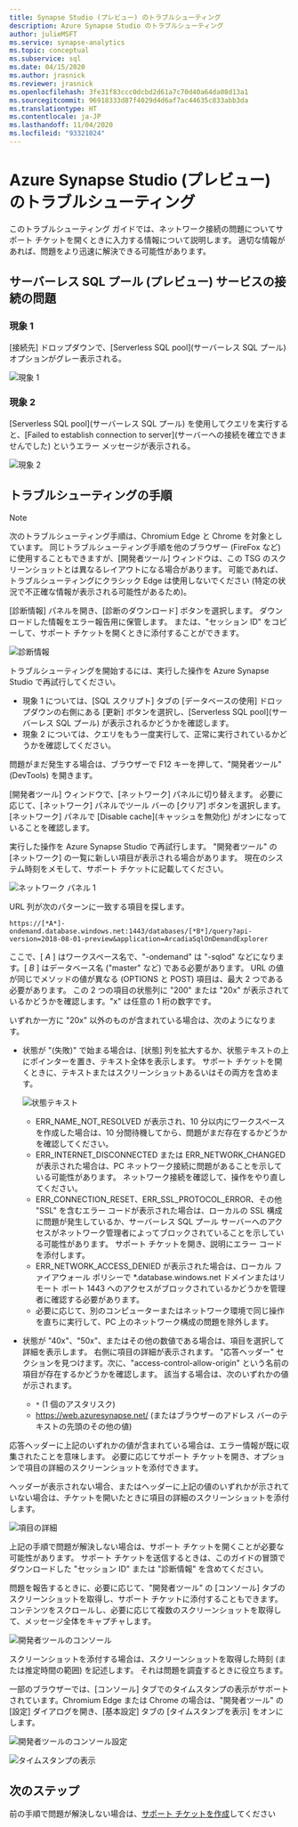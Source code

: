 ```yaml
---
title: Synapse Studio (プレビュー) のトラブルシューティング
description: Azure Synapse Studio のトラブルシューティング
author: julieMSFT
ms.service: synapse-analytics
ms.topic: conceptual
ms.subservice: sql
ms.date: 04/15/2020
ms.author: jrasnick
ms.reviewer: jrasnick
ms.openlocfilehash: 3fe31f83ccc0dcbd2d61a7c70d40a64da08d13a1
ms.sourcegitcommit: 96918333d87f4029d4d6af7ac44635c833abb3da
ms.translationtype: HT
ms.contentlocale: ja-JP
ms.lasthandoff: 11/04/2020
ms.locfileid: "93321024"
---
```

# <a name="azure-synapse-studio-preview-troubleshooting"></a>Azure Synapse Studio (プレビュー) のトラブルシューティング

このトラブルシューティング ガイドでは、ネットワーク接続の問題についてサポート チケットを開くときに入力する情報について説明します。 適切な情報があれば、問題をより迅速に解決できる可能性があります。

## <a name="serverless-sql-pool-preview-service-connectivity-issue"></a>サーバーレス SQL プール (プレビュー) サービスの接続の問題

### <a name="symptom-1"></a>現象 1

[接続先] ドロップダウンで、[Serverless SQL pool]\(サーバーレス SQL プール\) オプションがグレー表示される。

![現象 1](media/troubleshooting-synapse-studio/symptom1v2.png)

### <a name="symptom-2"></a>現象 2

[Serverless SQL pool]\(サーバーレス SQL プール\) を使用してクエリを実行すると、[Failed to establish connection to server]\(サーバーへの接続を確立できませんでした\) というエラー メッセージが表示される。

![現象 2](media/troubleshooting-synapse-studio/symptom2.png)
 

## <a name="troubleshooting-steps"></a>トラブルシューティングの手順

> [!NOTE] 
>    次のトラブルシューティング手順は、Chromium Edge と Chrome を対象としています。 同じトラブルシューティング手順を他のブラウザー (FireFox など) に使用することもできますが、[開発者ツール] ウィンドウは、この TSG のスクリーンショットとは異なるレイアウトになる場合があります。 可能であれば、トラブルシューティングにクラシック Edge は使用しないでください (特定の状況で不正確な情報が表示される可能性があるため)。

[診断情報] パネルを開き、[診断のダウンロード] ボタンを選択します。 ダウンロードした情報をエラー報告用に保管します。 または、"セッション ID" をコピーして、サポート チケットを開くときに添付することができます。

![診断情報](media/troubleshooting-synapse-studio/diagnostic-info-download.png)

トラブルシューティングを開始するには、実行した操作を Azure Synapse Studio で再試行してください。

- 現象 1 については、[SQL スクリプト] タブの [データベースの使用] ドロップダウンの右側にある [更新] ボタンを選択し、[Serverless SQL pool]\(サーバーレス SQL プール\) が表示されるかどうかを確認します。
- 現象 2 については、クエリをもう一度実行して、正常に実行されているかどうかを確認してください。

問題がまだ発生する場合は、ブラウザーで F12 キーを押して、"開発者ツール" (DevTools) を開きます。

[開発者ツール] ウィンドウで、[ネットワーク] パネルに切り替えます。 必要に応じて、[ネットワーク] パネルでツール バーの [クリア] ボタンを選択します。
[ネットワーク] パネルで [Disable cache]\(キャッシュを無効化\) がオンになっていることを確認します。

実行した操作を Azure Synapse Studio で再試行します。 "開発者ツール" の [ネットワーク] の一覧に新しい項目が表示される場合があります。 現在のシステム時刻をメモして、サポート チケットに記載してください。

![ネットワーク パネル 1](media/troubleshooting-synapse-studio/network-panel.png)

URL 列が次のパターンに一致する項目を探します。

`https://[*A*]-ondemand.database.windows.net:1443/databases/[*B*]/query?api-version=2018-08-01-preview&application=ArcadiaSqlOnDemandExplorer`

ここで、[ *A* ] はワークスペース名で、"-ondemand" は "-sqlod" などになります。[ *B* ] はデータベース名 ("master" など) である必要があります。 URL の値が同じでメソッドの値が異なる (OPTIONS と POST) 項目は、最大 2 つである必要があります。 この 2 つの項目の状態列に "200" または "20x" が表示されているかどうかを確認します。"x" は任意の 1 桁の数字です。

いずれか一方に "20x" 以外のものが含まれている場合は、次のようになります。

- 状態が "(失敗)" で始まる場合は、[状態] 列を拡大するか、状態テキストの上にポインターを置き、テキスト全体を表示します。 サポート チケットを開くときに、テキストまたはスクリーンショットあるいはその両方を含めます。

    ![状態テキスト](media/troubleshooting-synapse-studio/status-text.png)

    - ERR_NAME_NOT_RESOLVED が表示され、10 分以内にワークスペースを作成した場合は、10 分間待機してから、問題がまだ存在するかどうかを確認してください。
    - ERR_INTERNET_DISCONNECTED または ERR_NETWORK_CHANGED が表示された場合は、PC ネットワーク接続に問題があることを示している可能性があります。 ネットワーク接続を確認して、操作をやり直してください。
    - ERR_CONNECTION_RESET、ERR_SSL_PROTOCOL_ERROR、その他 "SSL" を含むエラー コードが表示された場合は、ローカルの SSL 構成に問題が発生しているか、サーバーレス SQL プール サーバーへのアクセスがネットワーク管理者によってブロックされていることを示している可能性があります。 サポート チケットを開き、説明にエラー コードを添付します。
    - ERR_NETWORK_ACCESS_DENIED が表示された場合は、ローカル ファイアウォール ポリシーで *.database.windows.net ドメインまたはリモート ポート 1443 へのアクセスがブロックされているかどうかを管理者に確認する必要があります。
    - 必要に応じて、別のコンピューターまたはネットワーク環境で同じ操作を直ちに実行して、PC 上のネットワーク構成の問題を除外します。

- 状態が "40x"、"50x"、またはその他の数値である場合は、項目を選択して詳細を表示します。 右側に項目の詳細が表示されます。 "応答ヘッダー" セクションを見つけます。次に、"access-control-allow-origin" という名前の項目が存在するかどうかを確認します。 該当する場合は、次のいずれかの値が示されます。

    - `*` (1 個のアスタリスク)
    - https://web.azuresynapse.net/ (またはブラウザーのアドレス バーのテキストの先頭のその他の値)

応答ヘッダーに上記のいずれかの値が含まれている場合は、エラー情報が既に収集されたことを意味します。 必要に応じてサポート チケットを開き、オプションで項目の詳細のスクリーンショットを添付できます。

ヘッダーが表示されない場合、またはヘッダーに上記の値のいずれかが示されていない場合は、チケットを開いたときに項目の詳細のスクリーンショットを添付します。

 
![項目の詳細](media/troubleshooting-synapse-studio/item-details.png)
 
上記の手順で問題が解決しない場合は、サポート チケットを開くことが必要な可能性があります。 サポート チケットを送信するときは、このガイドの冒頭でダウンロードした "セッション ID" または "診断情報" を含めてください。

問題を報告するときに、必要に応じて、"開発者ツール" の [コンソール] タブのスクリーンショットを取得し、サポート チケットに添付することもできます。 コンテンツをスクロールし、必要に応じて複数のスクリーンショットを取得して、メッセージ全体をキャプチャします。

![開発者ツールのコンソール](media/troubleshooting-synapse-studio/developer-tool-console.png)

スクリーンショットを添付する場合は、スクリーンショットを取得した時刻 (または推定時間の範囲) を記述します。 それは問題を調査するときに役立ちます。

一部のブラウザーでは、[コンソール] タブでのタイムスタンプの表示がサポートされています。Chromium Edge または Chrome の場合は、"開発者ツール" の [設定] ダイアログを開き、[基本設定] タブの [タイムスタンプを表示] をオンにします。

![開発者ツールのコンソール設定](media/troubleshooting-synapse-studio/developer-tool-console-settings.png)

![タイムスタンプの表示](media/troubleshooting-synapse-studio/show-time-stamp.png)

## <a name="next-steps"></a>次のステップ
前の手順で問題が解決しない場合は、[サポート チケットを作成](../../sql-data-warehouse/sql-data-warehouse-get-started-create-support-ticket.md?toc=/azure/synapse-analytics/toc.json&bc=/azure/synapse-analytics/breadcrumb/toc.json)してください
